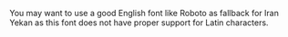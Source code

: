 You may want to use a good English font like Roboto as fallback for Iran Yekan as this font does not have proper support for Latin characters.
